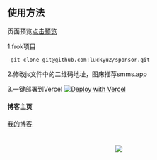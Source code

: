 ## 使用方法
页面预览[点击预览](https://sponsor.5202048.xyz/)

1.frok项目
```
 git clone git@github.com:luckyu2/sponsor.git
```
2.修改js文件中的二维码地址，图床推荐smms.app

3.一键部署到Vercel
[![Deploy with Vercel](https://vercel.com/button)](https://vercel.com/import/project?template=https://github.com/luckyu2/sponsor)

#### 博客主页
[我的博客](https://blog.metyu.eu.org/)

<h1 align="center"> <a href="https://sunguoqi.com/"> <img src="https://readme-typing-svg.herokuapp.com/?lines=console.log(%22Hello%2C%20World!%22);我是Yu，祝你拥有美好的一天!&center=true&size=27"> </a> </h1>
